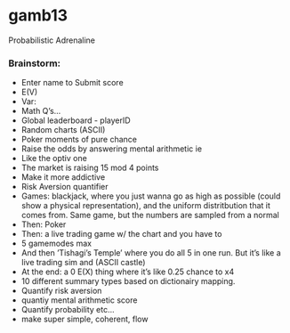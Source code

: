 # gamb13
Probabilistic Adrenaline 

### Brainstorm:
- Enter name to Submit score
- E(V) 
- Var: 
- Math Q’s… 
- Global leaderboard - playerID
- Random charts (ASCII) 
- Poker moments of pure chance 
- Raise the odds by answering mental arithmetic ie 
- Like the optiv one
- The market is raising 15 mod 4 points 
- Make it more addictive
- Risk Aversion quantifier
- Games: blackjack, where you just wanna go as high as possible (could show a physical representation), and the uniform distritbution that it comes from. Same game, but the numbers are sampled from a normal 
- Then: Poker
- Then: a live trading game w/ the chart and you have to 
- 5 gamemodes max
- And then ’Tishagi’s Temple’ where you do all 5 in one run. But it’s like a live trading sim and (ASCII castle) 
- At the end: a 0 E(X) thing where it’s like 0.25 chance to x4
- 10 different summary types based on dictionairy mapping.
- Quantify risk aversion
- quantiy mental arithmetic score
- Quantify probability etc...
- make super simple, coherent, flow
